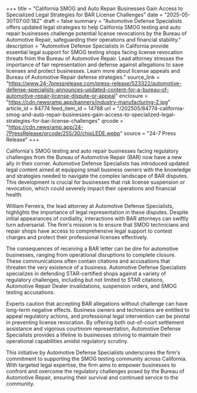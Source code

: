 +++
title = "California SMOG and Auto Repair Businesses Gain Access to Specialized Legal Strategies for BAR License Challenges"
date = "2025-05-30T07:00:18Z"
draft = false
summary = "Automotive Defense Specialists offers updated legal strategies to help California SMOG testing and auto repair businesses challenge potential license revocations by the Bureau of Automotive Repair, safeguarding their operations and financial stability."
description = "Automotive Defense Specialists in California provide essential legal support for SMOG testing shops facing license revocation threats from the Bureau of Automotive Repair. Lead attorney stresses the importance of fair representation and defense against allegations to save licenses and protect businesses. Learn more about license appeals and Bureau of Automotive Repair defense strategies."
source_link = "https://www.24-7pressrelease.com/press-release/523322/automotive-defense-specialists-announces-updated-content-for-a-bureau-of-automotive-repair-license-dispute-or-appeal"
enclosure = "https://cdn.newsramp.app/banners/industry-manufacturing-2.jpg"
article_id = 84774
feed_item_id = 14788
url = "/202505/84774-california-smog-and-auto-repair-businesses-gain-access-to-specialized-legal-strategies-for-bar-license-challenges"
qrcode = "https://cdn.newsramp.app/24-7PressRelease/qrcode/255/30/chipLEDE.webp"
source = "24-7 Press Release"
+++

<p>California's SMOG testing and auto repair businesses facing regulatory challenges from the Bureau of Automotive Repair (BAR) now have a new ally in their corner. Automotive Defense Specialists has introduced updated legal content aimed at equipping small business owners with the knowledge and strategies needed to navigate the complex landscape of BAR disputes. This development is crucial for businesses that risk license suspension or revocation, which could severely impact their operations and financial health.</p><p>William Ferreira, the lead attorney at Automotive Defense Specialists, highlights the importance of legal representation in these disputes. Despite initial appearances of cordiality, interactions with BAR attorneys can swiftly turn adversarial. The firm's mission is to ensure that SMOG technicians and repair shops have access to comprehensive legal support to contest charges and protect their professional licenses effectively.</p><p>The consequences of receiving a BAR letter can be dire for automotive businesses, ranging from operational disruptions to complete closure. These communications often contain citations and accusations that threaten the very existence of a business. Automotive Defense Specialists specializes in defending STAR-certified shops against a variety of regulatory challenges, including but not limited to STAR citations, Automotive Repair Dealer invalidations, suspension orders, and SMOG testing accusations.</p><p>Experts caution that accepting BAR allegations without challenge can have long-term negative effects. Business owners and technicians are entitled to appeal regulatory actions, and professional legal intervention can be pivotal in preventing license revocation. By offering both out-of-court settlement assistance and vigorous courtroom representation, Automotive Defense Specialists provides a lifeline to businesses striving to maintain their operational capabilities amidst regulatory scrutiny.</p><p>This initiative by Automotive Defense Specialists underscores the firm's commitment to supporting the SMOG testing community across California. With targeted legal expertise, the firm aims to empower businesses to confront and overcome the regulatory challenges posed by the Bureau of Automotive Repair, ensuring their survival and continued service to the community.</p>